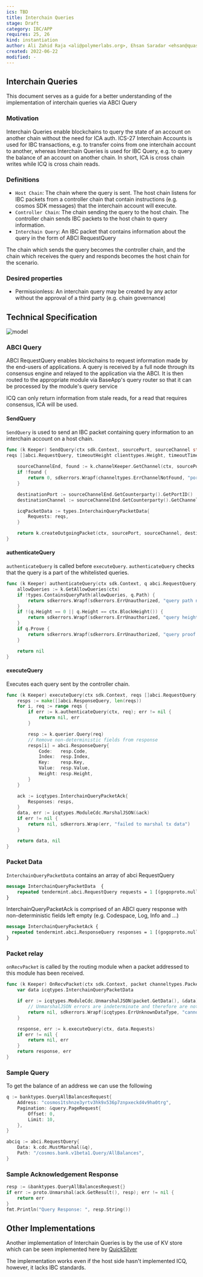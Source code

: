 ```yaml
---
ics: TBD
title: Interchain Queries
stage: Draft
category: IBC/APP
requires: 25, 26
kind: instantiation
author: Ali Zahid Raja <ali@polymerlabs.org>, Ehsan Saradar <ehsan@quasar.fi>
created: 2022-06-22
modified: -
---
```


## Interchain Queries

This document serves as a guide for a better understanding of the implementation of interchain queries via ABCI Query

### Motivation

Interchain Queries enable blockchains to query the state of an account on another chain without the need for ICA auth. ICS-27 Interchain Accounts is used for IBC transactions, e.g. to transfer coins from one interchain account to another, whereas Interchain Queries is used for IBC Query, e.g. to query the balance of an account on another chain. 
In short, ICA is cross chain writes while ICQ is cross chain reads.

### Definitions 

- `Host Chain`: The chain where the query is sent. The host chain listens for IBC packets from a controller chain that contain instructions (e.g. cosmos SDK messages) that the interchain account will execute.
- `Controller Chain`: The chain sending the query to the host chain. The controller chain sends IBC packets to the host chain to query information.
- `Interchain Query`: An IBC packet that contains information about the query in the form of ABCI RequestQuery

The chain which sends the query becomes the controller chain, and the chain which receives the query and responds becomes the host chain for the scenario.

### Desired properties

- Permissionless: An interchain query may be created by any actor without the approval of a third party (e.g. chain governance)


## Technical Specification

![model](icq-img.png)


### ABCI Query

ABCI RequestQuery enables blockchains to request information made by the end-users of applications. A query is received by a full node through its consensus engine and relayed to the application via the ABCI. It is then routed to the appropriate module via BaseApp's query router so that it can be processed by the module's query service

ICQ can only return information from stale reads, for a read that requires consensus, ICA will be used.


#### **SendQuery**

`SendQuery` is used to send an IBC packet containing query information to an interchain account on a host chain.

```go
func (k Keeper) SendQuery(ctx sdk.Context, sourcePort, sourceChannel string, chanCap *capabilitytypes.Capability, 
reqs []abci.RequestQuery, timeoutHeight clienttypes.Height, timeoutTimestamp uint64) (uint64, error) {
	
    sourceChannelEnd, found := k.channelKeeper.GetChannel(ctx, sourcePort, sourceChannel)
	if !found {
		return 0, sdkerrors.Wrapf(channeltypes.ErrChannelNotFound, "port ID (%s) channel ID (%s)", sourcePort, sourceChannel)
	}

	destinationPort := sourceChannelEnd.GetCounterparty().GetPortID()
	destinationChannel := sourceChannelEnd.GetCounterparty().GetChannelID()

	icqPacketData := types.InterchainQueryPacketData{
		Requests: reqs,
	}

	return k.createOutgoingPacket(ctx, sourcePort, sourceChannel, destinationPort, destinationChannel, chanCap, icqPacketData, timeoutTimestamp)
}
```

#### **authenticateQuery**

`authenticateQuery` is called before `executeQuery`.
`authenticateQuery` checks that the query is a part of the whitelisted queries.

```go
func (k Keeper) authenticateQuery(ctx sdk.Context, q abci.RequestQuery) error {
	allowQueries := k.GetAllowQueries(ctx)
	if !types.ContainsQueryPath(allowQueries, q.Path) {
		return sdkerrors.Wrapf(sdkerrors.ErrUnauthorized, "query path not allowed: %s", q.Path)
	}
	if !(q.Height == 0 || q.Height == ctx.BlockHeight()) {
		return sdkerrors.Wrapf(sdkerrors.ErrUnauthorized, "query height not allowed: %d", q.Height)
	}
	if q.Prove {
		return sdkerrors.Wrapf(sdkerrors.ErrUnauthorized, "query proof not allowed")
	}

	return nil
}
```


#### **executeQuery**

Executes each query sent by the controller chain.

```go
func (k Keeper) executeQuery(ctx sdk.Context, reqs []abci.RequestQuery) ([]byte, error) {
	resps := make([]abci.ResponseQuery, len(reqs))
	for i, req := range reqs {
		if err := k.authenticateQuery(ctx, req); err != nil {
			return nil, err
		}

		resp := k.querier.Query(req)
		// Remove non-deterministic fields from response
		resps[i] = abci.ResponseQuery{
			Code:   resp.Code,
			Index:  resp.Index,
			Key:    resp.Key,
			Value:  resp.Value,
			Height: resp.Height,
		}
	}

	ack := icqtypes.InterchainQueryPacketAck{
		Responses: resps,
	}
	data, err := icqtypes.ModuleCdc.MarshalJSON(&ack)
	if err != nil {
		return nil, sdkerrors.Wrap(err, "failed to marshal tx data")
	}

	return data, nil
}
```

### Packet Data

`InterchainQueryPacketData` contains an array of abci RequestQuery

```proto
message InterchainQueryPacketData  {
    repeated tendermint.abci.RequestQuery requests = 1 [(gogoproto.nullable) = false];
}
```

InterchainQueryPacketAck is comprised of an ABCI query response with non-deterministic fields left empty (e.g. Codespace, Log, Info and ...)

```proto
message InterchainQueryPacketAck {
  repeated tendermint.abci.ResponseQuery responses = 1 [(gogoproto.nullable) = false];
}
```

### Packet relay

`onRecvPacket` is called by the routing module when a packet addressed to this module has been received.

```go
func (k Keeper) OnRecvPacket(ctx sdk.Context, packet channeltypes.Packet) ([]byte, error) {
	var data icqtypes.InterchainQueryPacketData

	if err := icqtypes.ModuleCdc.UnmarshalJSON(packet.GetData(), &data); err != nil {
		// UnmarshalJSON errors are indeterminate and therefore are not wrapped and included in failed acks
		return nil, sdkerrors.Wrapf(icqtypes.ErrUnknownDataType, "cannot unmarshal ICQ packet data")
	}

	response, err := k.executeQuery(ctx, data.Requests)
	if err != nil {
		return nil, err
	}
	return response, err
}
```


### Sample Query

To get the balance of an address we can use the following

```go
q := banktypes.QueryAllBalancesRequest{
    Address: "cosmos1tshnze3yrtv3hk9x536p7znpxeckd4v9ha0trg",
    Pagination: &query.PageRequest{
        Offset: 0,
        Limit: 10,
    },
}

abciq := abci.RequestQuery{
    Data: k.cdc.MustMarshal(&q),
    Path: "/cosmos.bank.v1beta1.Query/AllBalances",
}
```

### Sample Acknowledgement Response

```go
resp := &banktypes.QueryAllBalancesRequest{}
if err := proto.Unmarshal(ack.GetResult(), resp); err != nil {
    return err
}
fmt.Println("Query Response: ", resp.String())
```


## Other Implementations

Another implementation of Interchain Queries is by the use of KV store which can be seen implemented here by [QuickSilver](https://github.com/ingenuity-build/quicksilver/tree/main/x/interchainquery)

The implementation works even if the host side hasn't implemented ICQ, however, it lacks IBC standards. 